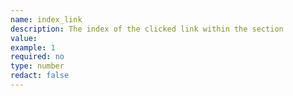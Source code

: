 ```yaml
---
name: index_link
description: The index of the clicked link within the section
value:
example: 1
required: no
type: number
redact: false
---
```

